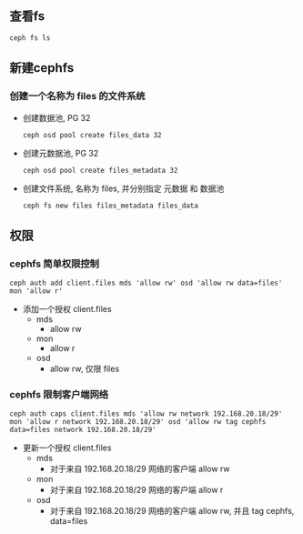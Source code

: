## 查看fs
    ceph fs ls

## 新建cephfs
### 创建一个名称为 files 的文件系统
- 创建数据池, PG 32
      
      ceph osd pool create files_data 32

- 创建元数据池, PG 32
      
      ceph osd pool create files_metadata 32

- 创建文件系统, 名称为 files, 并分别指定 元数据 和 数据池
  
      ceph fs new files files_metadata files_data

## 权限
### cephfs 简单权限控制

    ceph auth add client.files mds 'allow rw' osd 'allow rw data=files' mon 'allow r'

- 添加一个授权 client.files
  - mds 
    - allow rw
  - mon 
    - allow r
  - osd 
    - allow rw, 仅限 files

### cephfs 限制客户端网络

    ceph auth caps client.files mds 'allow rw network 192.168.20.18/29' mon 'allow r network 192.168.20.18/29' osd 'allow rw tag cephfs data=files network 192.168.20.18/29'

- 更新一个授权 client.files
  - mds 
    - 对于来自 192.168.20.18/29 网络的客户端 allow rw
  - mon
    - 对于来自 192.168.20.18/29 网络的客户端 allow r
  - osd
    - 对于来自 192.168.20.18/29 网络的客户端 allow rw, 并且 tag cephfs, data=files